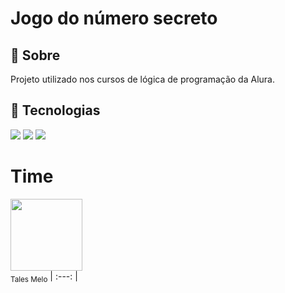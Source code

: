 <h1>Jogo do número secreto </h1>

<h2>📃 Sobre</h2>
<p>Projeto utilizado nos cursos de lógica de programação da Alura.</p>

## 🚀 Tecnologias
<div>
  <img src = "https://img.shields.io/badge/HTML-239120?style-for-the-badge&logo-html5&logoColor=white">
  <img src = "https://img.shields.io/badge/CSS-239120?&style=for-the-badge&logo=css3&logoColor=white">
  <img src = "https://img.shields.io/badge/JavaScript-F7DF1E?style=for-the-badge&logo=javascript&logoColor=black">
</div>

# Time

<img loading="lazy" src="https://avatars.githubusercontent.com/u/138174661?s=400&u=6addd4ad65ea6da4d82f0acb92c6425eba48bae3&v=4" width=115><br><sub>Tales Melo</sub>
| :---: |
